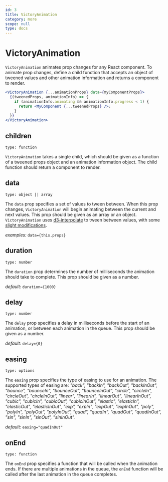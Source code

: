 ```yaml
---
id: 3
title: VictoryAnimation
category: more
scope: null
type: docs
---
```


# VictoryAnimation

`VictoryAnimation` animates prop changes for any React component. To animate prop changes, define a child function that accepts an object of tweened values and other animation information and returns a component to render.

```jsx
<VictoryAnimation {...animationProps} data={myComponentProps}>
  {(tweenedProps, animationInfo) => {
    if (animationInfo.animating && animationInfo.progress < 1) {
      return <MyComponent {...tweenedProps} />;
    }
  }}
</VictoryAnimation>
```

## children

`type: function`

`VictoryAnimation` takes a single child, which should be given as a function of a tweened props object and an animation information object. The child function should return a component to render.

## data

`type: object || array`

The `data` prop specifies a set of values to tween between. When this prop changes, `VictoryAnimation` will begin animating between the current and next values. This prop should be given as an array or an object. `VictoryAnimation` uses [d3-interpolate][] to tween between values, with some [slight modifications][].

_examples:_ `data={this.props}`

## duration

`type: number`

The `duration` prop determines the number of milliseconds the animation should take to complete. This prop should be given as a number.

_default:_ `duration={1000}`

## delay

`type: number`

The `delay` prop specifies a delay in milliseconds before the start of an animation, or between each animation in the queue. This prop should be given as a number.

_default:_ `delay={0}`

## easing

`type: options`

The `easing` prop specifies the type of easing to use for an animation. The supported types of easing are: _"back", "backIn", "backOut", "backInOut", "bounce", "bounceIn", "bounceOut", "bounceInOut", "circle", "circleIn", "circleOut", "circleInOut", "linear", "linearIn", "linearOut", "linearInOut", "cubic", "cubicIn", "cubicOut", "cubicInOut", "elastic", "elasticIn", "elasticOut", "elasticInOut", "exp", "expIn", "expOut", "expInOut", "poly", "polyIn", "polyOut", "polyInOut", "quad", "quadIn", "quadOut", "quadInOut", "sin", "sinIn", "sinOut", "sinInOut"_.

_default:_ `easing="quadInOut"`

## onEnd

`type: function`

The `onEnd` prop specifies a function that will be called when the animation ends. If there are multiple animations in the queue, the `onEnd` function will be called after the last animation in the queue completes.

[d3-interpolate]: https://github.com/d3/d3-interpolate
[slight modifications]: https://github.com/tiennguyen-ftu-k52/victory/blob/main/packages/victory-core/src/victory-animation/util.js
